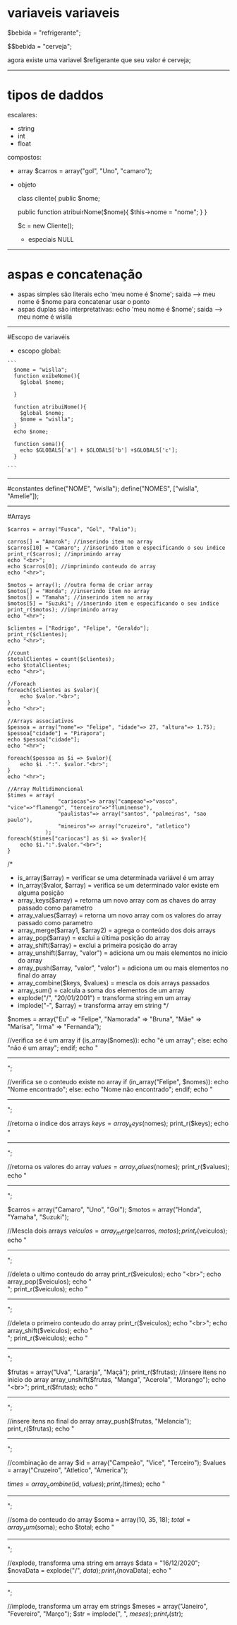 
# variaveis variaveis 

$bebida = "refrigerante";

$$bebida = "cerveja";

agora existe uma variavel $refigerante que seu valor é cerveja;

***************************************************************************

# tipos de daddos 

escalares:

- string
- int
- float 

compostos:

- array
  $carros = array("gol", "Uno", "camaro");
 
- objeto

  class cliente{
    public $nome;
    
    public function atribuirNome($nome){
      $this->nome = "nome";
    }
  }
  
  $c = new Cliente();
  
  - especiais
    NULL
  
***************************************************


# aspas e concatenação 
  - aspas simples são literais
      echo 'meu nome é $nome'; saida -->  meu nome é $nome
      para concatenar usar o ponto 
  - aspas duplas são interpretativas:
      echo 'meu nome é $nome'; saida -->  meu nome é wislla
      
      
*******************************************************************

#Escopo de variavéis
   - escopo global:
   
    ```
      $nome = "wislla";
      function exibeNome(){
        $global $nome;

      }

      function atribuiNome(){
        $global $nome;
        $nome = "wislla";
      }
      echo $nome;

      function soma(){
        echo $GLOBALS['a'] + $GLOBALS['b'] +$GLOBALS['c'];
      }
    
    ```
  
  
 *********************************************************************
  
  
  #constantes
  define("NOME", "wislla");
  define("NOMES", ["wislla", "Amelie"]);
  
  
 *********************************************************************
  
  #Arrays
  
    $carros = array("Fusca", "Gol", "Palio");
  
    carros[] = "Amarok"; //inserindo item no array
    $carros[10] = "Camaro"; //inserindo item e especificando o seu indice
    print_r($carros); //imprimindo array
    echo "<br>";
    echo $carros[0]; //imprimindo conteudo do array
    echo "<hr>";

    $motos = array(); //outra forma de criar array
    $motos[] = "Honda"; //inserindo item no array
    $motos[] = "Yamaha"; //inserindo item no array
    $motos[5] = "Suzuki"; //inserindo item e especificando o seu indice
    print_r($motos); //imprimindo array
    echo "<hr>";

    $clientes = ["Rodrigo", "Felipe", "Geraldo"];
    print_r($clientes);
    echo "<hr>";

    //count
    $totalClientes = count($clientes);
    echo $totalClientes;
    echo "<hr>";

    //Foreach
    foreach($clientes as $valor){
        echo $valor."<br>";
    }
    echo "<hr>";

    //Arrays associativos
    $pessoa = array("nome"=> "Felipe", "idade"=> 27, "altura"=> 1.75);
    $pessoa["cidade"] = "Pirapora";
    echo $pessoa["cidade"];
    echo "<hr>";

    foreach($pessoa as $i => $valor){
        echo $i .":". $valor."<br>";
    }
    echo "<hr>";

    //Array Multidimencional
    $times = array(
                    "cariocas"=> array("campeao"=>"vasco", "vice"=>"flamengo", "terceiro"=>"fluminense"),
                    "paulistas"=> array("santos", "palmeiras", "sao paulo"),
                    "mineiros"=> array("cruzeiro", "atletico")
                );
    foreach($times["cariocas"] as $i => $valor){
        echo $i.":".$valor."<br>";
    }


/*
 * is_array($array) = verificar se uma determinada variável é um array
 * in_array($valor, $array) = verifica se um determinado valor existe em alguma posição
 * array_keys($array) = retorna um novo array com as chaves do array passado como parametro
 * array_values($array) = retorna um novo array com os valores do array passado como parametro
 * array_merge($array1, $array2) = agrega o conteúdo dos dois arrays
 * array_pop($array) = exclui a última posição do array
 * array_shift($array) = exclui a primeira posição do array
 * array_unshift($array, "valor") = adiciona um ou mais elementos no inicio do array
 * array_push($array, "valor", "valor") = adiciona um ou mais elementos no final do array
 * array_combine($keys, $values) = mescla os dois arrays passados
 * array_sum() = calcula a soma dos elementos de um array
 * explode("/", "20/01/2001") = transforma string em um array
 * implode("-", $array) = transforma array em string
 */

$nomes = array("Eu" => "Felipe", "Namorada" => "Bruna", "Mãe" => "Marisa", "Irma" => "Fernanda");

//verifica se é um array
if (is_array($nomes)):
    echo "é um array";
else:
    echo "não é um array";
endif;
echo "<hr>";

//verifica se o conteudo existe no array
if (in_array("Felipe", $nomes)):
    echo "Nome encontrado";
else:
    echo "Nome não encontrado";
endif;
echo "<hr>";

//retorna o indice dos arrays
$keys = array_keys($nomes);
print_r($keys);
echo "<hr>";

//retorna os valores do array
$values = array_values($nomes);
print_r($values);
echo "<hr>";

$carros = array("Camaro", "Uno", "Gol");
$motos = array("Honda", "Yamaha", "Suzuki");

//Mescla dois arrays
$veiculos = array_merge($carros, $motos);
print_r($veiculos);
echo "<hr>";

//deleta o ultimo conteudo do array
print_r($veiculos);
echo "<br>";
echo array_pop($veiculos);
echo "<br>";
print_r($veiculos);
echo "<hr>";

//deleta o primeiro conteudo do array
print_r($veiculos);
echo "<br>";
echo array_shift($veiculos);
echo "<br>";
print_r($veiculos);
echo "<hr>";

$frutas = array("Uva", "Laranja", "Maçã");
print_r($frutas);
//insere itens no inicio do array
array_unshift($frutas, "Manga", "Acerola", "Morango");
echo "<br>";
print_r($frutas);
echo "<hr>";

//insere itens no final do array
array_push($frutas, "Melancia");
print_r($frutas);
echo "<hr>";

//combinação de array
$id = array("Campeão", "Vice", "Terceiro");
$values = array("Cruzeiro", "Atletico", "America");

$times = array_combine($id, $values);
print_r($times);
echo "<hr>";

//soma do conteudo do array
$soma = array(10, 35, 18);
$total = array_sum($soma);
echo $total;
echo "<hr>";

//explode, transforma uma string em arrays
$data = "16/12/2020";
$novaData = explode("/", $data);
print_r($novaData);
echo "<hr>";

//implode, transforma um array em strings
$meses = array("Janeiro", "Fevereiro", "Março");
$str = implode(", ", $meses);
print_r($str);



  
  
  
  
  
  
  
  
  
  
  
  
  
  
  
  
  
  
  
  
  
  
  
  
  
  
  
  
  
  
  
  
  
  
  
  
  
  
  
  
  
  
  
    
